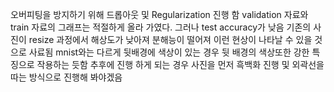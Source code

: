 오버피팅을 방지하기 위해 드롭아웃 및 Regularization 진행 함
validation 자료와 train 자료의 그래프는 적절하게 올라 가였다.
그러나 test accuracy가 낮음
기존의 사진이 resize 과정에서 해상도가 낮아져 분해능이 떨어져 이런 현상이 나타날 수 있을 것으로 사료됨
mnist와는 다르게 뒷배경에 색상이 있는 경우 뒷 배경의 색상또한 강한 특징으로 작용하는 듯함
추후에 진행 하게 되는 경우 사진을 먼저 흑백화 진행 및 외곽선을 따는 방식으로 진행해 봐야겠음
